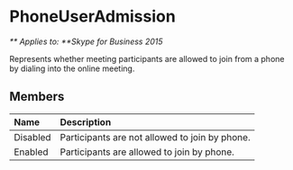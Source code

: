 
# PhoneUserAdmission


_** Applies to: **Skype for Business 2015_

Represents whether meeting participants are allowed to join from a phone by dialing into the online meeting.
            
## Members



|**Name**|**Description**|
|:-----|:-----|
|Disabled|Participants are not allowed to join by phone.|
|Enabled|Participants are allowed to join by phone.|
